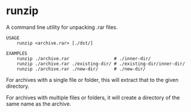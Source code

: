 # runzip

A command line utility for unpacking .rar files.

```text
USAGE
	runzip <archive.rar> [./dst/]

EXAMPLES
	runzip ./archive.rar                 # ./inner-dir/
	runzip ./archive.rar ./existing-dir/ # ./existing-dir/inner-dir/
	runzip ./archive.rar ./new-dir/      # ./new-dir/
```

For archives with a single file or folder, this will extract that to the given directory.

For archives with multiple files or folders, it will create a directory of the same name as the archive.
